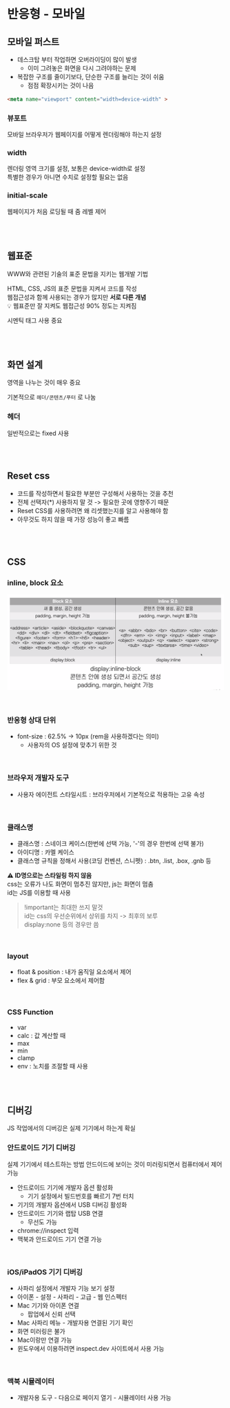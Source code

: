 # 반응형 - 모바일

## 모바일 퍼스트

* 데스크탑 부터 작업하면 오버라이딩이 많이 발생 
  * 이미 그려놓은 화면을 다시 그려야하는 문제
* 복잡한 구조를 줄이기보다, 단순한 구조를 늘리는 것이 쉬움
  * 점점 확장시키는 것이 나음 

```html
<meta name="viewport" content="width=device-width" >
```

### 뷰포트

모바일 브라우저가 웹페이지를 어떻게 렌더링해야 하는지 설정

### width

렌더링 영역 크기를 설정, 보통은 device-width로 설정   
특별한 경우가 아니면 수치로 설정할 필요는 없음

### initial-scale

웹페이지가 처음 로딩될 때 줌 레벨 제어

<br><br>

## 웹표준

WWW와 관련된 기술의 표준 문법을 지키는 웹개발 기법

HTML, CSS, JS의 표준 문법을 지켜서 코드를 작성    
웹접근성과 함께 사용되는 경우가 많지만 **서로 다른 개념**    
💡 웹표준만 잘 지켜도 웹접근성 90% 정도는 지켜짐   

시멘틱 태그 사용 중요

<br><br>

## 화면 설계

영역을 나누는 것이 매우 중요

기본적으로 `헤더/콘텐츠/푸터` 로 나눔 

### 헤더

일반적으로는 fixed 사용 

<br><br>

## Reset css

* 코드를 작성하면서 필요한 부분만 구성해서 사용하는 것을 추천
* 전체 선택자(*) 사용하지 말 것 -> 필요한 곳에 영향주기 때문
* Reset CSS를 사용하려면 왜 리셋했는지를 알고 사용해야 함
* 아무것도 하지 않을 때 가장 성능이 좋고 빠름

<br><br>

## CSS

### inline, block 요소 

![](../Images/css_inline,block.png)

<br>

### 반응형 상대 단위 

* font-size : 62.5% -> 10px (rem을 사용하겠다는 의미)
  * 사용자의 OS 설정에 맞추기 위한 것 

<br>

### 브라우저 개발자 도구

* 사용자 에이전트 스타일시트 : 브라우저에서 기본적으로 적용하는 고유 속성 

<br>

### 클래스명

* 클래스명 : 스네이크 케이스(한번에 선택 가능, '-'의 경우 한번에 선택 불가)
* 아이디명 : 카멜 케이스
* 클래스명 규칙을 정해서 사용(코딩 컨벤션, 스니펫) : .btn, .list, .box, .gnb 등

**⚠️ ID명으로는 스타일링 하지 않음**  
css는 오류가 나도 화면이 멈추진 않지만, js는 화면이 멈춤  
id는 JS를 이용할 때 사용

> !important는 최대한 쓰지 말것    
> id는 css의 우선순위에서 상위를 차지 -> 최후의 보루  
> display:none 등의 경우만 씀  

<br>

### layout 

* float & position : 내가 움직일 요소에서 제어
* flex & grid : 부모 요소에서 제어함

<br>

### CSS Function

* var
* calc : 값 계산할 때
* max
* min
* clamp
* env : 노치를 조절할 때 사용

<br><br>

## 디버깅

JS 작업에서의 디버깅은 실제 기기에서 하는게 확실 

### 안드로이드 기기 디버깅

실제 기기에서 테스트하는 방법
안드이드에 보이는 것이 미러링되면서 컴퓨터에서 제어 가능 

* 안드로이드 기기에 개발자 옵션 활성화
  * 기기 설정에서 빌드번호를 빠르기 7번 터치
* 기기의 개발자 옵션에서 USB 디버깅 활성화
* 안드로이드 기기와 랩탑 USB 연결
  * 무선도 가능
* chrome://inspect 입력 
* 맥북과 안드로이드 기기 연결 가능 

<br>

### iOS/iPadOS 기기 디버깅

* 사파리 설정에서 개발자 기능 보기 설정
* 아이폰 - 설정 - 사파리 - 고급 - 웹 인스펙터
* Mac 기기와 아이폰 연결 
  * 팝업에서 신뢰 선택 
* Mac 사파리 메뉴 - 개발자용 연결된 기기 확인
* 화면 미러링은 불가
* Mac이랑만 연결 가능
* 윈도우에서 이용하려면 inspect.dev 사이트에서 사용 가능

<br>

### 맥북 시뮬레이터

* 개발자용 도구 - 다음으로 페이지 열기 - 시뮬레이터 사용 가능  

<br>

